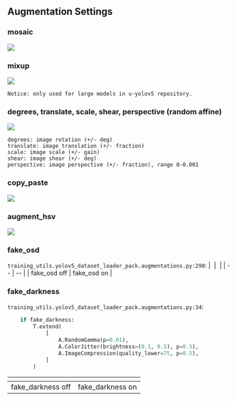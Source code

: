 ## Augmentation Settings

### mosaic
![](https://pic3.zhimg.com/v2-aa1f61d2f1b4071c32c2670ef8257b2a_r.jpg)

### mixup
![](https://pic2.zhimg.com/80/v2-2458b46f8d9ae126b1b23f36345a0cbd_1440w.jpg)
```
Notice: only used for large models in u-yolov5 repository.
```

### degrees, translate, scale, shear, perspective (random affine)
![](https://pic1.zhimg.com/v2-86605e432a6801dff735ee05bfc5e360_r.jpg)
```
degrees: image rotation (+/- deg)
translate: image translation (+/- fraction)
scale: image scale (+/- gain)
shear: image shear (+/- deg)
perspective: image perspective (+/- fraction), range 0-0.001
```
### copy_paste
![](https://pic3.zhimg.com/v2-87f5aa536473dd6e109fc07360fe28ee_r.jpg)

### augment_hsv
![](https://pic4.zhimg.com/80/v2-aaec0670572fd5921e901685c4ea7e93_1440w.jpg)

### fake_osd
`training_utils.yolov5_dataset_loader_pack.augmentations.py:290`:
| ![]() | ![]() |
| -- | -- |
| fake_osd off | fake_osd on |



### fake_darkness
`training_utils.yolov5_dataset_loader_pack.augmentations.py:34`:

```python
    if fake_darkness:
        T.extend(
            [
                A.RandomGamma(p=0.01),
                A.ColorJitter(brightness=(0.1, 0.5), p=0.5),
                A.ImageCompression(quality_lower=75, p=0.5),
            ]
        )
```

| ![]() | ![]() |
| -- | -- |
| fake_darkness off | fake_darkness on |